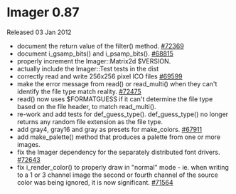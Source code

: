 # Imager 0.87

Released 03 Jan 2012

- document the return value of the filter() method. [#72369](https://github.com/tonycoz/imager/isssues/72369) 
- document i_gsamp_bits() and i_psamp_bits(). [#68815](https://github.com/tonycoz/imager/isssues/68815) 
- properly increment the Imager::Matrix2d $VERSION. 
- actually include the Imager::Test tests in the dist 
- correctly read and write 256x256 pixel ICO files [#69599](https://github.com/tonycoz/imager/isssues/69599) 
- make the error message from read() or read_multi() when they can't identify the file type match reality. [#72475](https://github.com/tonycoz/imager/isssues/72475) 
- read() now uses $FORMATGUESS if it can't determine the file type based on the file header, to match read_multi(). 
- re-work and add tests for def_guess_type(). def_guess_type() no longer returns any random file extension as the file type. 
- add gray4, gray16 and gray as presets for make_colors. [#67911](https://github.com/tonycoz/imager/isssues/67911) 
- add make_palette() method that produces a palette from one or more images. 
- fix the Imager dependency for the separately distributed font drivers. [#72643](https://github.com/tonycoz/imager/isssues/72643) 
- fix i_render_color() to properly draw in "normal" mode - ie. when writing to a 1 or 3 channel image the second or fourth channel of the source color was being ignored, it is now significant. [#71564](https://github.com/tonycoz/imager/isssues/71564)